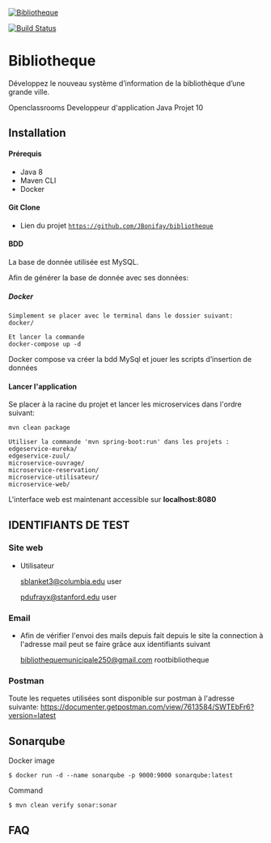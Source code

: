 <a href="https://openclassrooms.com/fr/projects/124/assignment"><img src="https://wiki.froce.fr/images/8/83/Banni%C3%A8re_Lucas_Lhardi.png" title="Bibliotheque" alt="Bibliotheque"></a>

[![Build Status](https://travis-ci.com/JBonifay/OCP10.svg?token=5Q2eji3pFfb7CkjWDaKM&branch=master)](https://travis-ci.com/JBonifay/OCP10)

# Bibliotheque
Développez le nouveau système d’information de la bibliothèque d’une grande ville.

Openclassrooms Developpeur d'application Java Projet 10

## Installation
#### Prérequis
- Java 8
- Maven CLI
- Docker

#### Git Clone

- Lien du projet [`https://github.com/JBonifay/bibliotheque`](https://github.com/JBonifay/bibliotheque)

#### BDD
La base de donnée utilisée est MySQL.

Afin de générer la base de donnée avec ses données:

##### Docker 
```docker
Simplement se placer avec le terminal dans le dossier suivant:
docker/

Et lancer la commande
docker-compose up -d
``` 
Docker compose va créer la bdd MySql et jouer les scripts d’insertion de données

#### Lancer l'application
Se placer à la racine du projet et lancer les microservices dans l'ordre suivant:
```text
mvn clean package

Utiliser la commande 'mvn spring-boot:run' dans les projets :
edgeservice-eureka/
edgeservice-zuul/
microservice-ouvrage/
microservice-reservation/
microservice-utilisateur/
microservice-web/
```

L'interface web est maintenant accessible sur **localhost:8080**

## IDENTIFIANTS DE TEST
### Site web

- Utilisateur


    sblanket3@columbia.edu
    user
    
    pdufrayx@stanford.edu
    user

### Email

- Afin de vérifier l'envoi des mails depuis fait depuis le site la connection à l'adresse mail peut se faire grâce aux
 identifiants suivant
 
    
    bibliothequemunicipale250@gmail.com
    rootbibliotheque

### Postman
Toute les requetes utilisées sont disponible sur postman à l'adresse suivante:
https://documenter.getpostman.com/view/7613584/SWTEbFr6?version=latest

## Sonarqube

Docker image
```
$ docker run -d --name sonarqube -p 9000:9000 sonarqube:latest
```

Command
```
$ mvn clean verify sonar:sonar
```

## FAQ
          

